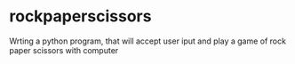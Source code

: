 # rockpaperscissors
 Wrting a python program, that will accept user iput and play a game of rock paper scissors with computer
